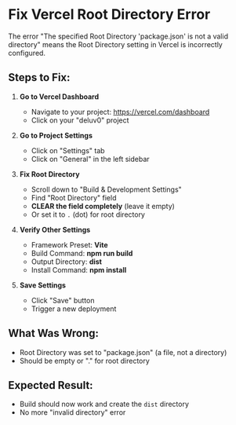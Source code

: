 # Fix Vercel Root Directory Error

The error "The specified Root Directory 'package.json' is not a valid directory" means the Root Directory setting in Vercel is incorrectly configured.

## Steps to Fix:

1. **Go to Vercel Dashboard**
   - Navigate to your project: https://vercel.com/dashboard
   - Click on your "deluv0" project

2. **Go to Project Settings**
   - Click on "Settings" tab
   - Click on "General" in the left sidebar

3. **Fix Root Directory**
   - Scroll down to "Build & Development Settings"
   - Find "Root Directory" field
   - **CLEAR the field completely** (leave it empty)
   - Or set it to `.` (dot) for root directory

4. **Verify Other Settings**
   - Framework Preset: **Vite**
   - Build Command: **npm run build**
   - Output Directory: **dist**
   - Install Command: **npm install**

5. **Save Settings**
   - Click "Save" button
   - Trigger a new deployment

## What Was Wrong:
- Root Directory was set to "package.json" (a file, not a directory)
- Should be empty or "." for root directory

## Expected Result:
- Build should now work and create the `dist` directory
- No more "invalid directory" error
